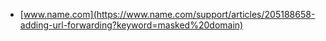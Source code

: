 * [www.name.com](https://www.name.com/support/articles/205188658-adding-url-forwarding?keyword=masked%20domain)
